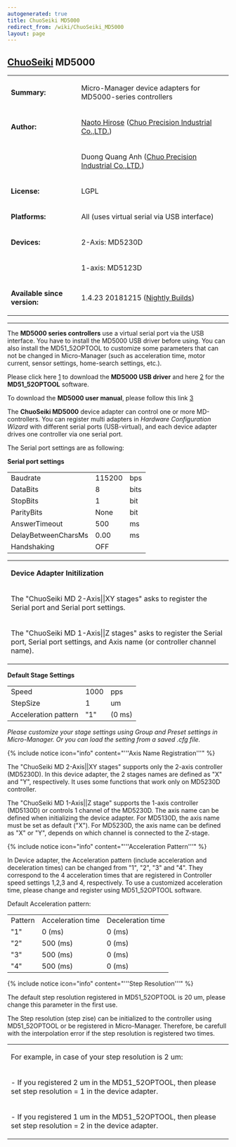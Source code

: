 ```yaml
---
autogenerated: true
title: ChuoSeiki MD5000
redirect_from: /wiki/ChuoSeiki_MD5000
layout: page
---
```


## [ChuoSeiki](ChuoSeiki) MD5000

<table>
<tr>
<td markdown="1">

**Summary:**

</td>
<td markdown="1">

Micro-Manager device adapters for MD5000-series controllers

</td>
</tr>
<tr>
<td markdown="1">

**Author:**

</td>
<td markdown="1">

[Naoto Hirose](https://micro-manager.org/wiki/User:Nowt75) ([Chuo
Precision Industrial Co.,LTD.](http://www.chuo.co.jp/english/))

</td>
</tr>
<tr>
<td markdown="1">
</td>
<td markdown="1">

Duong Quang Anh ([Chuo Precision Industrial
Co.,LTD.](http://www.chuo.co.jp/english/))

</td>
</tr>
<tr>
<td markdown="1">

**License:**

</td>
<td markdown="1">

LGPL

</td>
</tr>
<tr>
<td markdown="1">

**Platforms:**

</td>
<td markdown="1">

All (uses virtual serial via USB interface)

</td>
</tr>
<tr>
<td markdown="1">

**Devices:**

</td>
<td markdown="1">

2-Axis: MD5230D

</td>
</tr>
<tr>
<td markdown="1">
</td>
<td markdown="1">

1-axis: MD5123D

</td>
</tr>
<tr>
<td markdown="1">

**Available since version:**

</td>
<td markdown="1">

1.4.23 20181215 ([Nightly Builds](Nightly_Builds))

</td>
</tr>
</table>

------------------------------------------------------------------------

The <b>MD5000 series controllers</b> use a virtual serial port via the
USB interface. You have to install the MD5000 USB driver before using.
You can also install the MD51\_52OPTOOL to customize some parameters
that can not be changed in Micro-Manager (such as acceleration time,
motor current, sensor settings, home-search settings, etc.).

Please click here
[1](/media/files/MD5000USBdriver.zip) to download
the <b>MD5000 USB driver</b> and here
[2](/media/files/MD51_52OPTOOL.zip) for the
<b>MD51\_52OPTOOL</b> software.

To download the <b>MD5000 user manual</b>, please follow this link
[3](http://www.novaelec.co.jp/eng/down/file/Md515230de.pdf)

The <b>ChuoSeiki MD5000</b> device adapter can control one or more
MD-controllers. You can register multi adapters in <em>Hardware
Configuration Wizard</em> with different serial ports (USB-virtual), and
each device adapter drives one controller via one serial port.

The Serial port settings are as following:

**Serial port settings**

|                     |        |      |
|---------------------|--------|------|
| Baudrate            | 115200 | bps  |
| DataBits            | 8      | bits |
| StopBits            | 1      | bit  |
| ParityBits          | None   | bit  |
| AnswerTimeout       | 500    | ms   |
| DelayBetweenCharsMs | 0.00   | ms   |
| Handshaking         | OFF    |      |

<table>
<tr>
<td markdown="1">

**Device Adapter Initilization**

</td>
</tr>
<tr>
<td markdown="1">

The "ChuoSeiki MD 2-Axis\|\|XY stages" asks to register the Serial port
and Serial port settings.

</td>
</tr>
<tr>
<td markdown="1">

The "ChuoSeiki MD 1-Axis\|\|Z stages" asks to register the Serial port,
Serial port settings, and Axis name (or controller channel name).

</td>
</tr>
</table>

**Default Stage Settings**

|                      |      |        |
|----------------------|------|--------|
| Speed                | 1000 | pps    |
| StepSize             | 1    | um     |
| Acceleration pattern | "1"  | (0 ms) |

<em>Please customize your stage settings using <em>Group</em> and
<em>Preset settings</em> in Micro-Manager. Or you can load the setting
from a saved .cfg file.</em>

{% include notice icon="info" content="'''Axis Name Registration'''" %}

The "ChuoSeiki MD 2-Axis\|\|XY stages" supports only the 2-axis
controller (MD5230D). In this device adapter, the 2 stages names are
defined as "X" and "Y", respectively. It uses some functions that work
only on MD5230D controller.

The "ChuoSeiki MD 1-Axis\|\|Z stage" supports the 1-axis controller
(MD5130D) or controls 1 channel of the MD5230D. The axis name can be
defined when initializing the device adapter. For MD5130D, the axis name
must be set as default ("X"). For MD5230D, the axis name can be defined
as "X" or "Y", depends on which channel is connected to the Z-stage.

{% include notice icon="info" content="'''Acceleration Pattern'''" %}

In Device adapter, the Acceleration pattern (include acceleration and
deceleration times) can be changed from "1", "2", "3" and "4". They
correspond to the 4 acceleration times that are registered in Controller
speed settings 1,2,3 and 4, respectively. To use a customized
acceleration time, please change and register using MD51\_52OPTOOL
software.

Default Acceleration pattern:

|         |                   |                   |
|---------|-------------------|-------------------|
| Pattern | Acceleration time | Deceleration time |
| "1"     | 0 (ms)            | 0 (ms)            |
| "2"     | 500 (ms)          | 0 (ms)            |
| "3"     | 500 (ms)          | 0 (ms)            |
| "4"     | 500 (ms)          | 0 (ms)            |

{% include notice icon="info" content="'''Step Resolution'''" %}

The default step resolution registered in MD51\_52OPTOOL is 20 um,
please change this parameter in the first use.

The Step resolution (step zise) can be initialized to the controller
using MD51\_52OPTOOL or be registered in Micro-Manager. Therefore, be
carefull with the interpolation error if the step resolution is
registered two times.

<table>
<tr>
<td markdown="1">

For example, in case of your step resolution is 2 um:

</td>
</tr>
<tr>
<td markdown="1">

\- If you registered 2 um in the MD51\_52OPTOOL, then please set step
resolution = 1 in the device adapter.

</td>
</tr>
<tr>
<td markdown="1">

\- If you registered 1 um in the MD51\_52OPTOOL, then please set step
resolution = 2 in the device adapter.

</td>
</tr>
</table>
